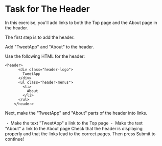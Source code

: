 # Task for The Header
In this exercise, you'll add links to both the Top page and the About page in the header.
 
The first step is to add the header.
  
Add "TweetApp" and "About" to the header.
 
Use the following HTML for the header:
```
<header>
      <div class="header-logo">
        TweetApp
      </div>
      <ul class="header-menus">
        <li>
          About
        </li>
      </ul>
    </header>
```
Next, make the "TweetApp" and "About" parts of the header into links.
  
・ Make the text "TweetApp" a link to the Top page
・ Make the text "About" a link to the About page
Check that the header is displaying properly and that the links lead to the correct pages. Then press Submit to continue!
